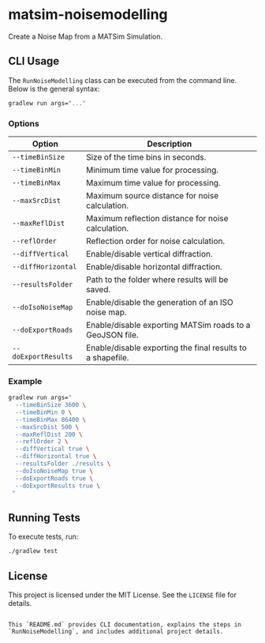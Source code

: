 # matsim-noisemodelling

Create a Noise Map from a MATSim Simulation.

## CLI Usage

The `RunNoiseModelling` class can be executed from the command line. Below is the general syntax:

```bash
gradlew run args="..."
```

### Options

| Option                  | Description                                                                 |
|-------------------------|-----------------------------------------------------------------------------|
| `--timeBinSize`         | Size of the time bins in seconds.                                           |
| `--timeBinMin`          | Minimum time value for processing.                                         |
| `--timeBinMax`          | Maximum time value for processing.                                         |
| `--maxSrcDist`          | Maximum source distance for noise calculation.                             |
| `--maxReflDist`         | Maximum reflection distance for noise calculation.                         |
| `--reflOrder`           | Reflection order for noise calculation.                                    |
| `--diffVertical`        | Enable/disable vertical diffraction.                                        |
| `--diffHorizontal`      | Enable/disable horizontal diffraction.                                      |
| `--resultsFolder`       | Path to the folder where results will be saved.                            |
| `--doIsoNoiseMap`       | Enable/disable the generation of an ISO noise map.                         |
| `--doExportRoads`       | Enable/disable exporting MATSim roads to a GeoJSON file.                   |
| `--doExportResults`     | Enable/disable exporting the final results to a shapefile.                 |

### Example

```bash
gradlew run args="
  --timeBinSize 3600 \
  --timeBinMin 0 \
  --timeBinMax 86400 \
  --maxSrcDist 500 \
  --maxReflDist 200 \
  --reflOrder 2 \
  --diffVertical true \
  --diffHorizontal true \
  --resultsFolder ./results \
  --doIsoNoiseMap true \
  --doExportRoads true \
  --doExportResults true \
 "
```

## Running Tests

To execute tests, run:

```bash
./gradlew test
```

## License

This project is licensed under the MIT License. See the `LICENSE` file for details.
```

This `README.md` provides CLI documentation, explains the steps in `RunNoiseModelling`, and includes additional project details.